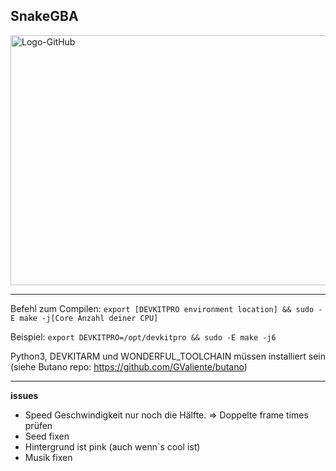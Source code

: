 ## SnakeGBA

<img width="1000" height="400" alt="Logo-GitHub" src="https://github.com/user-attachments/assets/6faf5a04-6eb3-4759-8675-2d6aee173f57" />


************************************************************************
Befehl zum Compilen: 
`export [DEVKITPRO environment location] && sudo -E make -j[Core Anzahl deiner CPU]`

Beispiel:
`export DEVKITPRO=/opt/devkitpro && sudo -E make -j6`

Python3, DEVKITARM und WONDERFUL_TOOLCHAIN müssen installiert sein (siehe Butano repo: https://github.com/GValiente/butano)
************************************************************************

**issues**

- Speed Geschwindigkeit nur noch die Hälfte. => Doppelte frame times prüfen
- Seed fixen
- Hintergrund ist pink (auch wenn`s cool ist)
- Musik fixen
